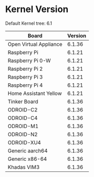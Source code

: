 
# Kernel Version

Default Kernel tree: 6.1

| Board | Version |
|-------|---------|
| Open Virtual Appliance | 6.1.36 |
| Raspberry Pi | 6.1.21 |
| Raspberry Pi 0-W | 6.1.21 |
| Raspberry Pi 2 | 6.1.21 |
| Raspberry Pi 3 | 6.1.21 |
| Raspberry Pi 4 | 6.1.21 |
| Home Assistant Yellow | 6.1.21 |
| Tinker Board | 6.1.36 |
| ODROID-C2 | 6.1.36 |
| ODROID-C4 | 6.1.36 |
| ODROID-M1 | 6.1.36 |
| ODROID-N2 | 6.1.36 |
| ODROID-XU4 | 6.1.36 |
| Generic aarch64 | 6.1.36 |
| Generic x86-64 | 6.1.36 |
| Khadas VIM3 | 6.1.36 |
